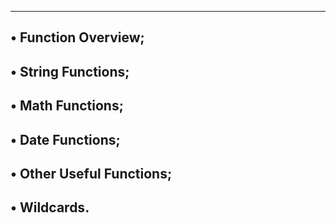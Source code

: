 ----------------------------------------------------------------------------
• Function Overview;
----------------------------------------------------------------------------
• String Functions;
----------------------------------------------------------------------------
• Math Functions;
----------------------------------------------------------------------------
• Date Functions;
----------------------------------------------------------------------------
• Other Useful Functions;
----------------------------------------------------------------------------
• Wildcards.
----------------------------------------------------------------------------
